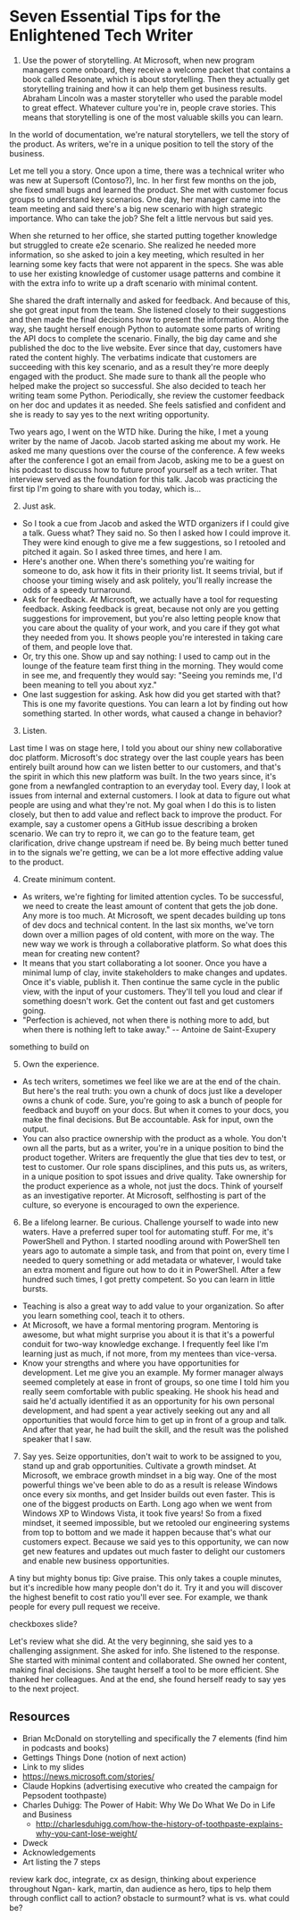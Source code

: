 
# Seven Essential Tips for the Enlightened Tech Writer

1. Use the power of storytelling. At Microsoft, when new program managers come onboard, they receive a welcome packet that contains a book called Resonate, which is about storytelling. Then they actually get storytelling training and how it can help them get business results. Abraham Lincoln was a master storyteller who used the parable model to great effect. Whatever culture you're in, people crave stories. This means that storytelling is one of the most valuable skills you can learn.
 
In the world of documentation, we're natural storytellers, we tell the story of the product. As writers, we're in a unique position to tell the story of the business.

Let me tell you a story. Once upon a time, there was a technical writer who was new at Supersoft (Contoso?), Inc. In her first few months on the job, she fixed small bugs and learned the product. She met with customer focus groups to understand key scenarios.
One day, her manager came into the team meeting and said there's a big new scenario with high strategic importance. Who can take the job? She felt a little nervous but said yes.

When she returned to her office, she started putting together knowledge but struggled to create e2e scenario. She realized he needed more information, so she asked to join a key meeting, which resulted in her learning some key facts that were not apparent in the specs.
She was able to use her existing knowledge of customer usage patterns and combine it with the extra info to write up a draft scenario with minimal content.

She shared the draft internally and asked for feedback. And because of this, she got great input from the team. She listened closely to their suggestions and then made the final decisions how to present the information. Along the way, she taught herself enough Python to automate some parts of writing the API docs to complete the scenario. Finally, the big day came and she published the doc to the live website. Ever since that day, customers have rated the content highly. The verbatims indicate that customers are succeeding with this key scenario, and as a result they're more deeply engaged with the product. She made sure to thank all the people who helped make the project so successful. She also decided to teach her writing team some Python. Periodically, she review the customer feedback on her doc and updates it as needed. She feels satisfied and confident and she is ready to say yes to the next writing opportunity.

<!--
  1. Once upon a time...
    2. And every day...
    3. Until one day...
    4. And because of this...
    5. And because of this...
    6. Until finally...
    7. And ever since that day...

-->
Two years ago, I went on the WTD hike. During the hike, I met a young writer by the name of Jacob. Jacob started asking me about my work. He asked me many questions over the course of the conference. A few weeks after the conference I got an email from Jacob, asking me to be a guest on his podcast to discuss how to future proof yourself as a tech writer. That interview served as the foundation for this talk. Jacob was practicing the first tip I'm going to share with you today, which is...

2. Just ask.

* So I took a cue from Jacob and asked the WTD organizers if I could give a talk. Guess what? They said no. So then I asked how I could improve it. They were kind enough to give me a few suggestions, so I retooled and pitched it again. So I asked three times, and here I am.
* Here's another one. When there's something you're waiting for someone to do, ask how it fits in their priority list. It seems trivial, but if choose your timing wisely and ask politely, you'll really increase the odds of a speedy turnaround.
* Ask for feedback. At Microsoft, we actually have a tool for requesting feedback. Asking feedback is great, because not only are you getting suggestions for improvement, but you're also letting people know that you care about the quality of your work, and you care if they got what they needed from you. It shows people you're interested in taking care of them, and people love that.
* Or, try this one. Show up and say nothing: I used to camp out in the lounge of the feature team first thing in the morning. They would come in see me, and frequently they would say: "Seeing you reminds me, I'd been meaning to tell you about xyz."
* One last suggestion for asking. Ask how did you get started with that? This is one my favorite questions. You can learn a lot by finding out how something started. In other words, what caused a change in behavior?

3. Listen.

Last time I was on stage here, I told you about our shiny new collaborative doc platform. Microsoft's doc strategy over the last couple years has been entirely built around how can we listen better to our customers, and that's the spirit in which this new platform was built. In the two years since, it's gone from a newfangled contraption to an everyday tool. Every day, I look at issues from internal and external customers. I look at data to figure out what people are using and what they're not. My goal when I do this is to listen closely, but then to add value and reflect back to improve the product. For example, say a customer opens a GitHub issue describing a broken scenario. We can try to repro it, we can go to the feature team, get clarification, drive change upstream if need be. By being much better tuned in to the signals we're getting, we can be a lot more effective adding value to the product.

4. Create minimum content.

* As writers, we're fighting for limited attention cycles. To be successful, we need to create the least amount of content that gets the job done. Any more is too much. At Microsoft, we spent decades building up tons of dev docs and technical content. In the last six months, we've torn down over a million pages of old content, with more on the way. The new way we work is through a collaborative platform. So what does this mean for creating new content?
* It means that you start collaborating a lot sooner. Once you have a minimal lump of clay, invite stakeholders to make changes and updates. Once it's viable, publish it. Then continue the same cycle in the public view, with the input of your customers. They'll tell you loud and clear if something doesn't work. Get the content out fast and get customers going.
* "Perfection is achieved, not when there is nothing more to add, but when there is nothing left to take away." -- Antoine de Saint-Exupery

something to build on

5. Own the experience.

* As tech writers, sometimes we feel like we are at the end of the chain. But here's the real truth: you own a chunk of docs just like a developer owns a chunk of code. Sure, you're going to ask a bunch of people for feedback and buyoff on your docs. But when it comes to your docs, you make the final decisions.  But Be accountable. Ask for input, own the output.
* You can also practice ownership with the product as a whole. You don't own all the parts, but as a writer, you're in a unique position to bind the product together. Writers are frequently the glue that ties dev to test, or test to customer. Our role spans disciplines, and this puts us, as writers, in a unique position to spot issues and drive quality. Take ownership for the product experience as a whole, not just the docs. Think of yourself as an investigative reporter. At Microsoft, selfhosting is part of the culture, so everyone is encouraged to own the experience.

6. Be a lifelong learner. Be curious. Challenge yourself to wade into new waters. Have a preferred super tool for automating stuff.  For me, it's PowerShell and Python. I started noodling around with PowerShell ten years ago to automate a simple task, and from that point on, every time I needed to query something or add metadata or whatever, I would take an extra moment and figure out how to do it in PowerShell. After a few hundred such times, I got pretty competent. So you can learn in little bursts.
* Teaching is also a great way to add value to your organization. So after you learn something cool, teach it to others.
* At Microsoft, we have a formal mentoring program. Mentoring is awesome, but what might surprise you about it is that it's a powerful conduit for two-way knowledge exchange. I frequently feel like I'm learning just as much, if not more, from my mentees than vice-versa.
* Know your strengths and where you have opportunities for development. Let me give you an example. My former manager always seemed completely at ease in front of groups, so one time I told him you really seem comfortable with public speaking. He shook his head and said he'd actually identified it as an opportunity for his own personal development, and had spent a year actively seeking out any and all opportunities that would force him to get up in front of a group and talk. And after that year, he had built the skill, and the result was the polished speaker that I saw.

7. Say yes. Seize opportunities, don't wait to work to be assigned to you, stand up and grab opportunities. Cultivate a growth mindset. At Microsoft, we embrace growth mindset in a big way. One of the most powerful things we've been able to do as a result is release Windows once every six months, and get Insider builds out even faster. This is one of the biggest products on Earth. Long ago when we went from Windows XP to Windows Vista, it took five years! So from a fixed mindset, it seemed impossible, but we retooled our engineering systems from top to bottom and we made it happen because that's what our customers expect. Because we said yes to this opportunity, we can now get new features and updates out much faster to delight our customers and enable new business opportunities.

A tiny but mighty bonus tip: Give praise. This only takes a couple minutes, but it's incredible how many people don't do it. Try it and you will discover the highest benefit to cost ratio you'll ever see. For example, we thank people for every pull request we receive.

checkboxes slide?

Let's review what she did. At the very beginning, she said yes to a challenging assignment. She asked for info. She listened to the response. She started with minimal content and collaborated. She owned her content, making final decisions. She taught herself a tool to be more efficient. She thanked her colleagues. And at the end, she found herself ready to say yes to the next project.
<!--need a step-by-step circular diagram here-->

## Resources

* Brian McDonald on storytelling and specifically the 7 elements (find him in podcasts and books)
* Gettings Things Done (notion of next action)
* Link to my slides
* https://news.microsoft.com/stories/
* Claude Hopkins (advertising executive who created the campaign for Pepsodent toothpaste)
* Charles Duhigg: The Power of Habit: Why We Do What We Do in Life and Business
    * http://charlesduhigg.com/how-the-history-of-toothpaste-explains-why-you-cant-lose-weight/
* Dweck
* Acknowledgements
* Art listing the 7 steps

<!-- listen for intent
add more "we at MS do x"

When you tell a story, start with appropriate context.
How many times has someone started telling you something and not provided the context? Or come into your office and started in the middle of the problem?
Think of Apple commercials that showed you how to use the iPhone. Ad as tutorial! Then they put up a web page with links to the apps shown. Think of Claude Hopkins, who created the demand for toothpaste.
Define the problem. Things were going great, and then... you hit this problem. Here's how to use our product to solve your problem! Just use the following steps.
When you speak with authenticity, you build brand trust and create a more human experience.
Tell your story on social media.

5. Corollary: own your product.

In this talk, I'll give you seven essential tips that will help you become a more effective tech writer. These are core principles that have guided me during almost two decades in the business.
At the end, I'll toss in a tiny but mighty bonus tip, and then I'll tell you a story. Ready? Here we go.

 

current state, new challenge, retool/adjust, triumph, then new state.
was: got assignment, worked hard to no avail until one day mailed team, because of this success, more success, until published.
what if: was a writer, did normal stuff until one day new thing announced, then retooled and adjusted, until success
was the assignment in 1 or 3? if 1, then what's 3? mailed team?
-->

review kark doc, integrate, cx as design, thinking about experience throughout
Ngan- kark, martin, dan
audience as hero, tips to help them through conflict
call to action? obstacle to surmount? what is vs. what could be?
